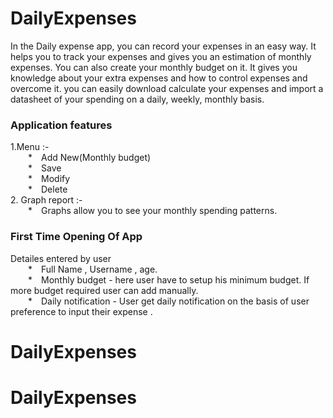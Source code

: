 # DailyExpenses
In the Daily expense app, you can record your expenses in an easy way. It helps you to track your expenses and gives you an estimation of monthly expenses. You can also create your monthly budget on it. It gives you knowledge about your extra expenses and how to control expenses and overcome it. you can easily download calculate your expenses and import a datasheet of your spending on a daily, weekly, monthly basis.
<h3>Application features</h3>
1.Menu :-<br>
&emsp;&emsp;*&emsp;Add New(Monthly budget)
<br>
&emsp;&emsp;*&emsp;Save
<br>
&emsp;&emsp;*&emsp;Modify
<br>
&emsp;&emsp;*&emsp;Delete
<br>
2.  Graph report :- <br>
&emsp;&emsp;*&emsp;Graphs allow you to see your monthly spending patterns.
<h3>First Time Opening Of App</h3>
Detailes entered by user
<br>
&emsp;&emsp;*&emsp;Full Name , Username , age.
<br>
&emsp;&emsp;*&emsp;Monthly budget - here user have to setup his minimum budget. If more budget required user can add manually.   
<br>
&emsp;&emsp;*&emsp;Daily notification - User get daily notification on the basis of user preference to input their expense .

# DailyExpenses
# DailyExpenses
